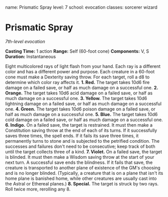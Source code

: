 name: Prismatic Spray
level: 7
school: evocation
classes: sorcerer
         wizard

# Prismatic Spray
_7th-level evocation_

**Casting Time:** 1 action
**Range:** Self (60-foot cone)
**Components:** V, S
**Duration:** Instantaneous

Eight multicolored rays of light flash from your hand. Each ray is a different color and has a different power and purpose. Each creature in a 60-foot cone must make a Dexterity saving throw. For each target, roll a d8 to determine which color ray affects it.
**1. Red.** The target takes 10d6 fire damage on a failed save, or half as much damage on a successful one.
**2. Orange.** The target takes 10d6 acid damage on a failed save, or half as much damage on a successful one.
**3. Yellow.** The target takes 10d6 lightning damage on a failed save, or half as much damage on a successful one.
**4. Green.** The target takes 10d6 poison damage on a failed save, or half as much damage on a successful one.
**5. Blue.** The target takes 10d6 cold damage on a failed save, or half as much damage on a successful one.
**6. Indigo.** On a failed save, the target is restrained. It must then make a Constitution saving throw at the end of each of its turns. If it successfully saves three times, the spell ends. If it fails its save three times, it permanently turns to stone and is subjected to the petrified condition. The successes and failures don't need to be consecutive; keep track of both until the target collects three of a kind.
**7. Violet.** On a failed save, the target is blinded. It must then make a Wisdom saving throw at the start of your next turn. A successful save ends the blindness. If it fails that save, the creature is transported to another plane of existence of the GM's choosing and is no longer blinded. (Typically, a creature that is on a plane that isn't its home plane is banished home, while other creatures are usually cast into the Astral or Ethereal planes.)
**8. Special.** The target is struck by two rays. Roll twice more, rerolling any 8.
